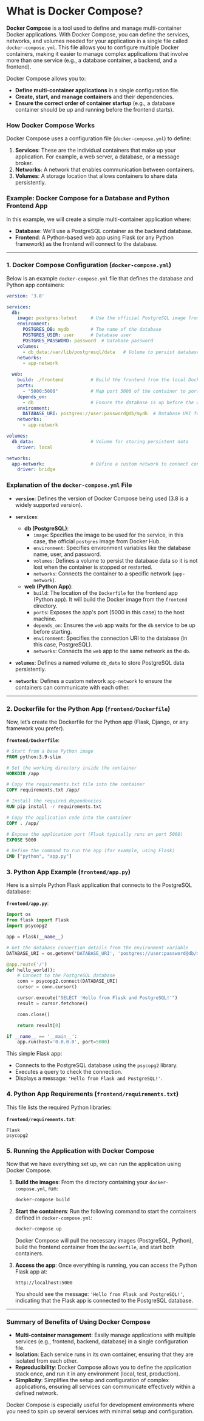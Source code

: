 # What is Docker Compose?

**Docker Compose** is a tool used to define and manage multi-container Docker applications. With Docker Compose, you can define the services, networks, and volumes needed for your application in a single file called `docker-compose.yml`. This file allows you to configure multiple Docker containers, making it easier to manage complex applications that involve more than one service (e.g., a database container, a backend, and a frontend).

Docker Compose allows you to:
- **Define multi-container applications** in a single configuration file.
- **Create, start, and manage containers** and their dependencies.
- **Ensure the correct order of container startup** (e.g., a database container should be up and running before the frontend starts).

### How Docker Compose Works

Docker Compose uses a configuration file (`docker-compose.yml`) to define:
1. **Services**: These are the individual containers that make up your application. For example, a web server, a database, or a message broker.
2. **Networks**: A network that enables communication between containers.
3. **Volumes**: A storage location that allows containers to share data persistently.

### Example: Docker Compose for a Database and Python Frontend App

In this example, we will create a simple multi-container application where:
- **Database**: We’ll use a PostgreSQL container as the backend database.
- **Frontend**: A Python-based web app using Flask (or any Python framework) as the frontend will connect to the database.

---

### 1. Docker Compose Configuration (`docker-compose.yml`)

Below is an example `docker-compose.yml` file that defines the database and Python app containers:

```yaml
version: '3.8'

services:
  db:
    image: postgres:latest     # Use the official PostgreSQL image from Docker Hub
    environment:
      POSTGRES_DB: mydb        # The name of the database
      POSTGRES_USER: user      # Database user
      POSTGRES_PASSWORD: password  # Database password
    volumes:
      - db_data:/var/lib/postgresql/data   # Volume to persist database data
    networks:
      - app-network

  web:
    build: ./frontend          # Build the frontend from the local Dockerfile in the 'frontend' directory
    ports:
      - "5000:5000"            # Map port 5000 of the container to port 5000 of the host machine
    depends_on:
      - db                     # Ensure the database is up before the web app starts
    environment:
      DATABASE_URI: postgres://user:password@db/mydb  # Database URI for the app to connect to
    networks:
      - app-network

volumes:
  db_data:                     # Volume for storing persistent data
    driver: local

networks:
  app-network:                 # Define a custom network to connect containers
    driver: bridge
```

### Explanation of the `docker-compose.yml` File

- **`version`**: Defines the version of Docker Compose being used (3.8 is a widely supported version).
- **`services`**:
  - **db (PostgreSQL)**:
    - `image`: Specifies the image to be used for the service, in this case, the official `postgres` image from Docker Hub.
    - `environment`: Specifies environment variables like the database name, user, and password.
    - `volumes`: Defines a volume to persist the database data so it is not lost when the container is stopped or restarted.
    - `networks`: Connects the container to a specific network (`app-network`).
  - **web (Python App)**:
    - `build`: The location of the `Dockerfile` for the frontend app (Python app). It will build the Docker image from the `frontend` directory.
    - `ports`: Exposes the app's port (5000 in this case) to the host machine.
    - `depends_on`: Ensures the `web` app waits for the `db` service to be up before starting.
    - `environment`: Specifies the connection URI to the database (in this case, PostgreSQL).
    - `networks`: Connects the `web` app to the same network as the `db`.

- **`volumes`**: Defines a named volume `db_data` to store PostgreSQL data persistently.

- **`networks`**: Defines a custom network `app-network` to ensure the containers can communicate with each other.

---

### 2. Dockerfile for the Python App (`frontend/Dockerfile`)

Now, let’s create the Dockerfile for the Python app (Flask, Django, or any framework you prefer).

**`frontend/Dockerfile`**:

```dockerfile
# Start from a base Python image
FROM python:3.9-slim

# Set the working directory inside the container
WORKDIR /app

# Copy the requirements.txt file into the container
COPY requirements.txt /app/

# Install the required dependencies
RUN pip install -r requirements.txt

# Copy the application code into the container
COPY . /app/

# Expose the application port (Flask typically runs on port 5000)
EXPOSE 5000

# Define the command to run the app (for example, using Flask)
CMD ["python", "app.py"]
```

### 3. Python App Example (`frontend/app.py`)

Here is a simple Python Flask application that connects to the PostgreSQL database:

**`frontend/app.py`**:

```python
import os
from flask import Flask
import psycopg2

app = Flask(__name__)

# Get the database connection details from the environment variable
DATABASE_URI = os.getenv('DATABASE_URI', 'postgres://user:password@db/mydb')

@app.route('/')
def hello_world():
    # Connect to the PostgreSQL database
    conn = psycopg2.connect(DATABASE_URI)
    cursor = conn.cursor()

    cursor.execute("SELECT 'Hello from Flask and PostgreSQL!'")
    result = cursor.fetchone()

    conn.close()

    return result[0]

if __name__ == '__main__':
    app.run(host='0.0.0.0', port=5000)
```

This simple Flask app:
- Connects to the PostgreSQL database using the `psycopg2` library.
- Executes a query to check the connection.
- Displays a message: `'Hello from Flask and PostgreSQL!'`.

### 4. Python App Requirements (`frontend/requirements.txt`)

This file lists the required Python libraries:

**`frontend/requirements.txt`**:

```
Flask
psycopg2
```

### 5. Running the Application with Docker Compose

Now that we have everything set up, we can run the application using Docker Compose.

1. **Build the images**:
   From the directory containing your `docker-compose.yml`, run:

   ```bash
   docker-compose build
   ```

2. **Start the containers**:
   Run the following command to start the containers defined in `docker-compose.yml`:

   ```bash
   docker-compose up
   ```

   Docker Compose will pull the necessary images (PostgreSQL, Python), build the frontend container from the `Dockerfile`, and start both containers.

3. **Access the app**:
   Once everything is running, you can access the Python Flask app at:

   ```
   http://localhost:5000
   ```

   You should see the message: `'Hello from Flask and PostgreSQL!'`, indicating that the Flask app is connected to the PostgreSQL database.

---

### Summary of Benefits of Using Docker Compose

- **Multi-container management**: Easily manage applications with multiple services (e.g., frontend, backend, database) in a single configuration file.
- **Isolation**: Each service runs in its own container, ensuring that they are isolated from each other.
- **Reproducibility**: Docker Compose allows you to define the application stack once, and run it in any environment (local, test, production).
- **Simplicity**: Simplifies the setup and configuration of complex applications, ensuring all services can communicate effectively within a defined network.

Docker Compose is especially useful for development environments where you need to spin up several services with minimal setup and configuration.